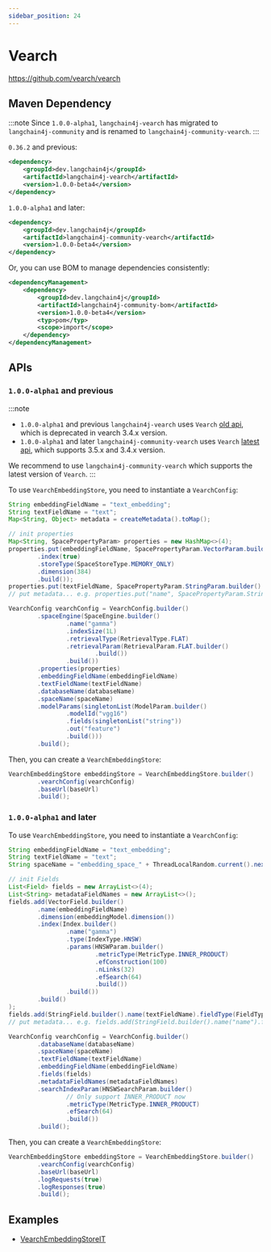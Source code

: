 ```yaml
---
sidebar_position: 24
---
```


# Vearch

https://github.com/vearch/vearch


## Maven Dependency

:::note
Since `1.0.0-alpha1`, `langchain4j-vearch` has migrated to `langchain4j-community` and is renamed to `langchain4j-community-vearch`.
:::

`0.36.2` and previous:

```xml
<dependency>
    <groupId>dev.langchain4j</groupId>
    <artifactId>langchain4j-vearch</artifactId>
    <version>1.0.0-beta4</version>
</dependency>
```

`1.0.0-alpha1` and later:

```xml
<dependency>
    <groupId>dev.langchain4j</groupId>
    <artifactId>langchain4j-community-vearch</artifactId>
    <version>1.0.0-beta4</version>
</dependency>
```

Or, you can use BOM to manage dependencies consistently:

```xml
<dependencyManagement>
    <dependency>
        <groupId>dev.langchain4j</groupId>
        <artifactId>langchain4j-community-bom</artifactId>
        <version>1.0.0-beta4</version>
        <typ>pom</typ>
        <scope>import</scope>
    </dependency>
</dependencyManagement>
```

## APIs

### `1.0.0-alpha1` and previous

:::note
* `1.0.0-alpha1` and previous `langchain4j-vearch` uses `Vearch` [old api](https://vearch.readthedocs.io/zh-cn/v3.3.x/overview.html), which is deprecated in vearch 3.4.x version. 
* `1.0.0-alpha1` and later `langchain4j-community-vearch` uses `Vearch` [latest api](https://vearch.readthedocs.io/zh-cn/latest/overview.html), which supports 3.5.x and 3.4.x version.

We recommend to use `langchain4j-community-vearch` which supports the latest version of `Vearch`.
:::

To use `VearchEmbeddingStore`, you need to instantiate a `VearchConfig`:

```java
String embeddingFieldName = "text_embedding";
String textFieldName = "text";
Map<String, Object> metadata = createMetadata().toMap();

// init properties
Map<String, SpacePropertyParam> properties = new HashMap<>(4);
properties.put(embeddingFieldName, SpacePropertyParam.VectorParam.builder()
        .index(true)
        .storeType(SpaceStoreType.MEMORY_ONLY)
        .dimension(384)
        .build());
properties.put(textFieldName, SpacePropertyParam.StringParam.builder().build());
// put metadata... e.g. properties.put("name", SpacePropertyParam.StringParam.builder().build());

VearchConfig vearchConfig = VearchConfig.builder()
        .spaceEngine(SpaceEngine.builder()
                .name("gamma")
                .indexSize(1L)
                .retrievalType(RetrievalType.FLAT)
                .retrievalParam(RetrievalParam.FLAT.builder()
                        .build())
                .build())
        .properties(properties)
        .embeddingFieldName(embeddingFieldName)
        .textFieldName(textFieldName)
        .databaseName(databaseName)
        .spaceName(spaceName)
        .modelParams(singletonList(ModelParam.builder()
                .modelId("vgg16")
                .fields(singletonList("string"))
                .out("feature")
                .build()))
        .build();
```

Then, you can create a `VearchEmbeddingStore`:

```java
VearchEmbeddingStore embeddingStore = VearchEmbeddingStore.builder()
        .vearchConfig(vearchConfig)
        .baseUrl(baseUrl)
        .build();
```


### `1.0.0-alpha1` and later

To use `VearchEmbeddingStore`, you need to instantiate a `VearchConfig`:

```java
String embeddingFieldName = "text_embedding";
String textFieldName = "text";
String spaceName = "embedding_space_" + ThreadLocalRandom.current().nextInt(0, Integer.MAX_VALUE);

// init Fields
List<Field> fields = new ArrayList<>(4);
List<String> metadataFieldNames = new ArrayList<>();
fields.add(VectorField.builder()
        .name(embeddingFieldName)
        .dimension(embeddingModel.dimension())
        .index(Index.builder()
                .name("gamma")
                .type(IndexType.HNSW)
                .params(HNSWParam.builder()
                        .metricType(MetricType.INNER_PRODUCT)
                        .efConstruction(100)
                        .nLinks(32)
                        .efSearch(64)
                        .build())
                .build())
        .build()
);
fields.add(StringField.builder().name(textFieldName).fieldType(FieldType.STRING).build());
// put metadata... e.g. fields.add(StringField.builder().name("name").fieldType(FieldType.STRING).build());

VearchConfig vearchConfig = VearchConfig.builder()
        .databaseName(databaseName)
        .spaceName(spaceName)
        .textFieldName(textFieldName)
        .embeddingFieldName(embeddingFieldName)
        .fields(fields)
        .metadataFieldNames(metadataFieldNames)
        .searchIndexParam(HNSWSearchParam.builder()
                // Only support INNER_PRODUCT now
                .metricType(MetricType.INNER_PRODUCT)
                .efSearch(64)
                .build())
        .build();
```

Then, you can create a `VearchEmbeddingStore`:

```java
VearchEmbeddingStore embeddingStore = VearchEmbeddingStore.builder()
        .vearchConfig(vearchConfig)
        .baseUrl(baseUrl)
        .logRequests(true)
        .logResponses(true)
        .build();
```


## Examples

- [VearchEmbeddingStoreIT](https://github.com/langchain4j/langchain4j/blob/main/langchain4j-vearch/src/test/java/dev/langchain4j/store/embedding/vearch/VearchEmbeddingStoreIT.java)
